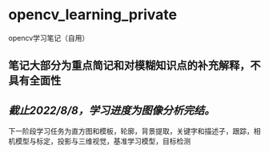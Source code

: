 # opencv_learning_private
 opencv学习笔记（自用）

 ## 笔记大部分为重点简记和对模糊知识点的补充解释，不具有全面性     


## *截止2022/8/8，学习进度为图像分析完结。*      

下一阶段学习任务为直方图和模板，轮廓，背景提取，关键字和描述子，跟踪，相机模型与标定，投影与三维视觉，基准学习模型，目标检测    
